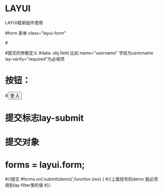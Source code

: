 # LAYUI
LAYUI框架组件使用

#form 表单  class="layui-form"


#<div class="layadmin-user-login-box layadmin-user-login-body layui-form">
  <form>
    
  #提交的参数定义
  #data: obj.field 比如 name="username" 字段为usrername  lay-verify="required"为必填项
 # 按钮：
 #<button class="layui-btn layui-btn-fluid" lay-submit lay-filter="LAY-user-login-submit1">登 入</button>
  # 提交标志lay-submit
 #  提交对象 
#   forms = layui.form;
#//提交
#forms.on('submit(demo)',function (res) {
#//上面括号的demo 就必须用到lay-filter里的值
#}）


